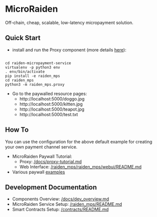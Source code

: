 # MicroRaiden

Off-chain, cheap, scalable, low-latency micropayment solution.

## Quick Start

 * install and run the Proxy component (more details [here](/raiden_mps/README.md)):

```

cd raiden-micropayment-service
virtualenv -p python3 env
. env/bin/activate
pip install -e raiden_mps
cd raiden_mps
python3 -m raiden_mps.proxy

```

 * Go to the paywalled resource pages:
    - http://localhost:5000/doggo.jpg
    - http://localhost:5000/kitten.jpg
    - http://localhost:5000/teapot.jpg
    - http://localhost:5000/test.txt


## How To

You can use the configuration for the above default example for creating your own payment channel service.

 * MicroRaiden Paywall Tutorial:
   - Proxy: [/docs/proxy-tutorial.md](/docs/proxy-tutorial.md)
   - Web Interface: [/raiden_mps/raiden_mps/webui/README.md](/raiden_mps/raiden_mps/webui/README.md)
 * Various paywall [examples](/raiden_mps/raiden_mps/examples)


## Development Documentation

 * Components Overview: [/docs/dev_overview.md](/docs/dev_overview.md)
 * MicroRaiden Service Setup: [/raiden_mps/README.md](/raiden_mps/README.md)
 * Smart Contracts Setup: [/contracts/README.md](/contracts/README.md)

